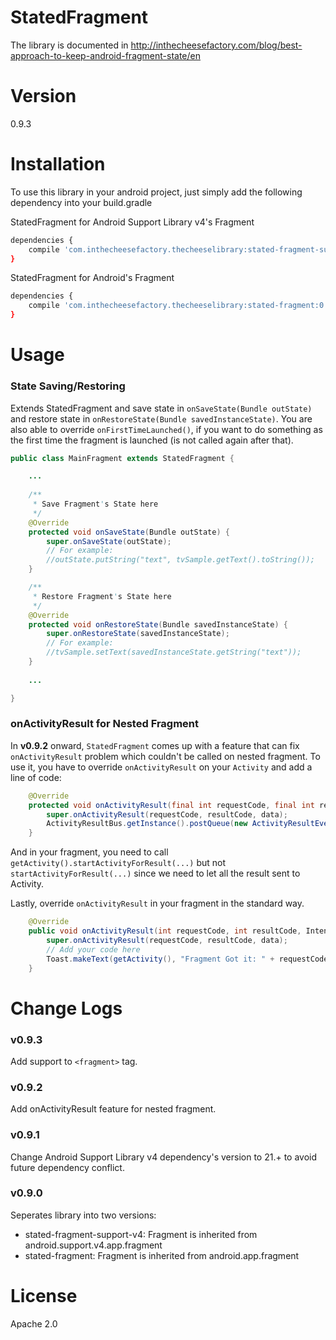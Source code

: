 # StatedFragment

The library is documented in http://inthecheesefactory.com/blog/best-approach-to-keep-android-fragment-state/en

# Version

0.9.3

# Installation

To use this library in your android project, just simply add the following dependency into your build.gradle

StatedFragment for Android Support Library v4's Fragment

```sh
dependencies {
    compile 'com.inthecheesefactory.thecheeselibrary:stated-fragment-support-v4:0.9.3'
}
```

StatedFragment for Android's Fragment

```sh
dependencies {
    compile 'com.inthecheesefactory.thecheeselibrary:stated-fragment:0.9.3'
}
```

# Usage

### State Saving/Restoring

Extends StatedFragment and save state in `onSaveState(Bundle outState)` and restore state in `onRestoreState(Bundle savedInstanceState)`. You are also able to override `onFirstTimeLaunched()`, if you want to do something as the first time the fragment is launched (is not called again after that).

```java
public class MainFragment extends StatedFragment {

    ...
    
    /**
     * Save Fragment's State here
     */
    @Override
    protected void onSaveState(Bundle outState) {
        super.onSaveState(outState);
        // For example:
        //outState.putString("text", tvSample.getText().toString());
    }

    /**
     * Restore Fragment's State here
     */
    @Override
    protected void onRestoreState(Bundle savedInstanceState) {
        super.onRestoreState(savedInstanceState);
        // For example:
        //tvSample.setText(savedInstanceState.getString("text"));
    }
    
    ...

}
```

### onActivityResult for Nested Fragment

In **v0.9.2** onward, `StatedFragment` comes up with a feature that can fix `onActivityResult` problem which couldn't be called on nested fragment. To use it, you have to override `onActivityResult` on your `Activity` and add a line of code:

```java
    @Override
    protected void onActivityResult(final int requestCode, final int resultCode, final Intent data) {
        super.onActivityResult(requestCode, resultCode, data);
        ActivityResultBus.getInstance().postQueue(new ActivityResultEvent(requestCode, resultCode, data));
    }
```

And in your fragment, you need to call `getActivity().startActivityForResult(...)` but not `startActivityForResult(...)` since we need to let all the result sent to Activity.

Lastly, override `onActivityResult` in your fragment in the standard way.

```java
    @Override
    public void onActivityResult(int requestCode, int resultCode, Intent data) {
        super.onActivityResult(requestCode, resultCode, data);
        // Add your code here
        Toast.makeText(getActivity(), "Fragment Got it: " + requestCode + ", " + resultCode, Toast.LENGTH_SHORT).show();
    }
```

# Change Logs

### v0.9.3

Add support to `<fragment>` tag.

### v0.9.2

Add onActivityResult feature for nested fragment.

### v0.9.1

Change Android Support Library v4 dependency's version to 21.+ to avoid future dependency conflict.

### v0.9.0

Seperates library into two versions:
- stated-fragment-support-v4: Fragment is inherited from android.support.v4.app.fragment
- stated-fragment: Fragment is inherited from android.app.fragment


# License
Apache 2.0
